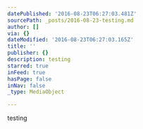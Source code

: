 ```yaml
---
datePublished: '2016-08-23T06:27:03.481Z'
sourcePath: _posts/2016-08-23-testing.md
author: []
via: {}
dateModified: '2016-08-23T06:27:03.165Z'
title: ''
publisher: {}
description: testing
starred: true
inFeed: true
hasPage: false
inNav: false
_type: MediaObject

---
```

testing